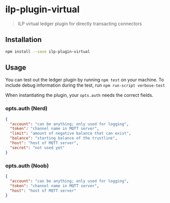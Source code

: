 # ilp-plugin-virtual

> ILP virtual ledger plugin for directly transacting connectors

## Installation

``` sh
npm install --save ilp-plugin-virtual
```

## Usage

You can test out the ledger plugin by running `npm test` on your machine.  To
include debug information during the test, run `npm run-script verbose-test`

When instantiating the plugin, your `opts.auth` needs the correct fields.

### opts.auth (Nerd)

```json
{
  "account": "can be anything; only used for logging",
  "token": "channel name in MQTT server",
  "limit": "amount of negative balance that can exist",
  "balance": "starting balance of the trustline",
  "host": "host of MQTT server",
  "secret": "not used yet"
}
```

### opts.auth (Noob)

```json
{
  "account": "can be anything; only used for logging",
  "token": "channel name in MQTT server",
  "host": "host of MQTT server"
}
```
